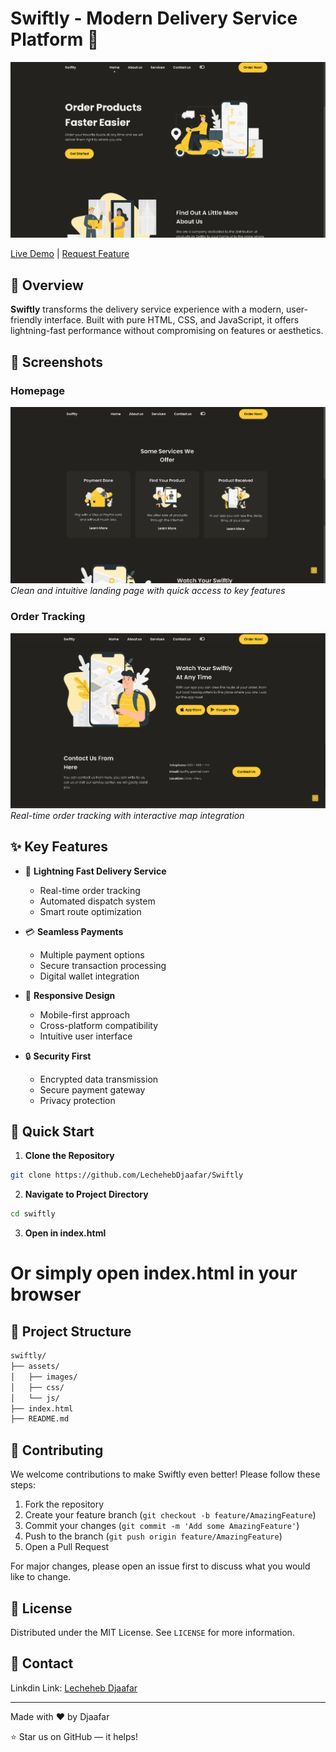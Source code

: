 # Swiftly - Modern Delivery Service Platform 🚚


[![Website Status](assets/img/img1.png)](https://lechehebdjaafar.github.io/Swiftly/)

[Live Demo](https://lechehebdjaafar.github.io/Swiftly/) |  [Request Feature](https://github.com/yourusername/swiftly/issues)


## 🌟 Overview

**Swiftly** transforms the delivery service experience with a modern, user-friendly interface. Built with pure HTML, CSS, and JavaScript, it offers lightning-fast performance without compromising on features or aesthetics.

## 📸 Screenshots

### Homepage
![Homepage](assets/img/img2.png)
*Clean and intuitive landing page with quick access to key features*

### Order Tracking
![Order Tracking](assets/img/img3.png)
*Real-time order tracking with interactive map integration*



## ✨ Key Features

- 🚀 **Lightning Fast Delivery Service**
  - Real-time order tracking
  - Automated dispatch system
  - Smart route optimization

- 💳 **Seamless Payments**
  - Multiple payment options
  - Secure transaction processing
  - Digital wallet integration

- 📱 **Responsive Design**
  - Mobile-first approach
  - Cross-platform compatibility
  - Intuitive user interface

- 🔒 **Security First**
  - Encrypted data transmission
  - Secure payment gateway
  - Privacy protection


## 🚀 Quick Start

1. **Clone the Repository**
```bash
git clone https://github.com/LechehebDjaafar/Swiftly
```

2. **Navigate to Project Directory**
```bash
cd swiftly
```

3. **Open in index.html**



# Or simply open index.html in your browser


## 📁 Project Structure

``` bash
swiftly/
├── assets/
│   ├── images/
│   ├── css/
│   └── js/
├── index.html
├── README.md
```

## 🤝 Contributing

We welcome contributions to make Swiftly even better! Please follow these steps:

1. Fork the repository
2. Create your feature branch (`git checkout -b feature/AmazingFeature`)
3. Commit your changes (`git commit -m 'Add some AmazingFeature'`)
4. Push to the branch (`git push origin feature/AmazingFeature`)
5. Open a Pull Request

For major changes, please open an issue first to discuss what you would like to change.

## 📝 License

Distributed under the MIT License. See `LICENSE` for more information.

## 📮 Contact


Linkdin Link: [Lecheheb Djaafar](https://github.com/yourusername/swiftly)


---
Made with ❤️ by Djaafar

⭐️ Star us on GitHub — it helps!
